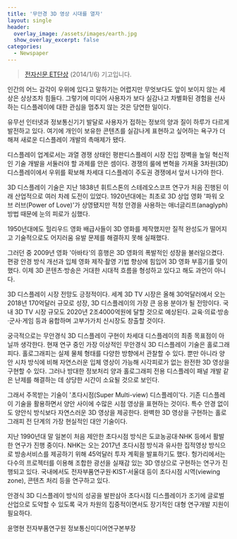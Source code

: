 ```yaml
---
title: '무안경 3D 영상 시대를 열자'
layout: single
header:
  overlay_image: /assets/images/earth.jpg
  show_overlay_excerpt: false
categories:
  - Newspaper
---
```


> [전자신문 ET단상](https://www.etnews.com/201401060425) (2014/1/6) 기고입니다.

인간의 어느 감각이 우위에 있다고 말하기는 어렵지만 무엇보다도 앞이 보이지 않는 세상은 상상조차 힘들다. 
그렇기에 미디어 사용자가 보다 실감나고 차별화된 경험을 선사하는 디스플레이에 대한 관심을 멈추지 않는 것은 당연한 일이다.

유무선 인터넷과 정보통신기기 발달로 사용자가 접하는 정보의 양과 질이 하루가 다르게 발전하고 있다. 
여기에 개인이 보유한 콘텐츠를 실감나게 표현하고 싶어하는 욕구가 더해져 새로운 디스플레이 개발의 촉매제가 됐다.

디스플레이 업계로서는 과열 경쟁 상태인 평판디스플레이 시장 진입 장벽을 높일 혁신적인 기술 개발을 서둘러야 할 과제를 안은 셈이다. 
경쟁의 룰에 변혁을 가져올 3차원(3D) 디스플레이에서 우위를 확보해 차세대 디스플레이 주도권 경쟁에서 앞서 나가야 한다.

3D 디스플레이 기술은 지난 1838년 휘트스톤의 스테레오스코프 연구가 처음 진행된 이래 산업적으로 여러 차례 도전이 있었다. 
1920년대에는 최초로 3D 상업 영화 '파워 오브 러브(Power of Love)'가 상영됐지만 적청 안경을 사용하는 애너글리프(anaglyph) 방법 때문에 눈의 피로가 심했다.

1950년대에도 헐리우드 영화 배급사들이 3D 영화를 제작했지만 질적 완성도가 떨어지고 기술적으로도 어지러움 유발 문제를 해결하지 못해 실패했다.

그러던 중 2009년 영화 '아바타'의 흥행은 3D 영화의 폭발적인 성장을 불러일으켰다. 
편광 안경 방식 개선과 입체 영화 제작·촬영 기법 향상에 힘입어 3D 영화 부흥기를 맞이했다. 
이제 3D 콘텐츠·방송은 거대한 시대적 흐름을 형성하고 있다고 해도 과언이 아니다.

3D 디스플레이 시장 전망도 긍정적이다. 
세계 3D TV 시장은 올해 30억달러에서 오는 2018년 170억달러 규모로 성장, 3D 디스플레이의 가장 큰 응용 분야가 될 전망이다. 
국내 3D TV 시장 규모도 2020년 2조4000억원에 달할 것으로 예상된다. 교육·의료·방송·군사·게임 등과 융합하며 고부가가치 신시장도 창출할 것이다.

궁극적으로는 무안경식 3D 디스플레이 구현이 차세대 디스플레이의 최종 목표점이 아닐까 생각한다. 
현재 연구 중인 가장 이상적인 무안경식 3D 디스플레이 기술은 홀로그래피다. 
홀로그래피는 실제 물체 형태를 다양한 방향에서 관찰할 수 있다. 
뿐만 아니라 양안 시차 방식에 비해 자연스러운 입체 영상이 가능해 시각피로가 없는 완전한 3D 영상을 구현할 수 있다. 
그러나 방대한 정보처리 양과 홀로그래피 전용 디스플레이 패널 개발 같은 난제를 해결하는 데 상당한 시간이 소요될 것으로 보인다.

그래서 주목받는 기술이 '초다시점(Super Multi-view) 디스플레이'다. 
기존 디스플레이 기술을 활용하면서 양안 사이에 수많은 시점 영상을 표현하는 것이다. 
특수 안경 없이도 양안식 방식보다 자연스러운 3D 영상을 제공한다. 
완벽한 3D 영상을 구현하는 홀로그래피 전 단계의 가장 현실적인 대안 기술이다.

지난 1990년대 말 일본이 처음 제안한 초다시점 방식은 도쿄농공대·NHK 등에서 활발한 연구가 진행 중이다. 
NHK는 오는 2017년 초다시점 방식과 유사한 집적영상 방식으로 방송서비스를 제공하기 위해 45억달러 투자 계획을 발표하기도 했다. 
헝가리에서는 다수의 프로젝터를 이용해 조합한 광선을 실재감 있는 3D 영상으로 구현하는 연구가 진행되고 있다. 
국내에서도 전자부품연구원·KIST·서울대 등이 초다시점 시역(viewing zone), 콘텐츠 처리 등을 연구하고 있다.

안경식 3D 디스플레이 방식의 성공을 발판삼아 초다시점 디스플레이가 조기에 글로벌 산업으로 도약할 수 있도록 
국가 차원의 집중적이면서도 장기적인 대형 연구개발 지원이 필요하다.

윤명현 전자부품연구원 정보통신미디어연구본부장
